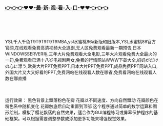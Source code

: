 ### [👉👉👉♥♥-最-新-观-看-入-口-♥♥👈👈👈](https://mrddrm.github.io/app.html)
<br></br><br></br>
YSL千人千色T9T9T9T9T9MBA,ysl水蜜桃86a新版和旧版本,YSL水蜜桃86官方官网,在线观看免费高清视频大全追剧,无人区免费观看最新一期预告,日本WINDOWSSERVER毛,三年大片免费观看大全电影,三年大片观看免费大全最火的一句,免费观看已满十八岁电视剧两女,免费的行情网站WWW下载大全,妈妈がだけの心に漂う,欧美大片PPT免费PPT,日本大片PPT免费PPT,成品免费PPT网站入口,外国大片又大又好看的PPT,免费网站在线观看人数在哪省,免费看网站在线观看人数在哪直播
<br></br><br></br>
运行效果：
黑色背景上飘落粉色花瓣
花瓣以不同速度、方向自然飘动
花瓣颜色在粉色系中随机变化
花瓣触底后自动重置到顶部
这个程序通过简单的数学运算和图形绘制，模拟了樱花飘落的自然效果，适合作为GUI编程练习或屏幕保护程序的基础框架。可以根据需要调整参数或添加更多功能来增强视觉效果。
